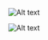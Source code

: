 ![Alt text](https://i.postimg.cc/43BgmrGb/Untitled699-20241008200656.png)

 
 
 ![Alt text](https://i.postimg.cc/XJDwvDmr/Untitled698-20241008194521.png)


                              
                                      
